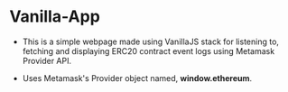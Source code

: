 # Vanilla-App

- This is a simple webpage made using VanillaJS stack for listening to, fetching and displaying ERC20 contract event logs using Metamask Provider API.

- Uses Metamask's Provider object named, **window.ethereum**.
